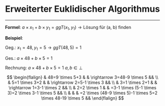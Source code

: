 # Erweiterter Euklidischer Algorithmus
___
**Formel**:
$a \times x_1+b \times y_1= ggT(x_1, y_1) \rightarrow \text{Lösung für (a, b) finden}$

**Beispiel**:

Geg.:
$x_1=48, y_1=5 \rightarrow ggT(48,5)=1$

Ges.:
$a \times 48+b \times 5=1$

Rechnung:
$a \times 48+b \times 5=1$
$a, b \in \perp$

$$
\begin{flalign}
& 48=9 \times 5+3 & & \rightarrow 3=48-9 \times 5 && \\
& 5=1 \times 3+2 & & \rightarrow 2=5-1 \times 3 && \\
& 3=1 \times 2+1 & & \rightarrow 1=3-1 \times 2 && \\
& 2=2 \times 1 & & =3-1 \times (5-1 \times 3)=2 \times 3-1 \times 5 && \\
& & &  =2 \times (48-9 \times 5)-1 \times 5=2 \times 48-19 \times 5 &&
\end{flalign}
$$